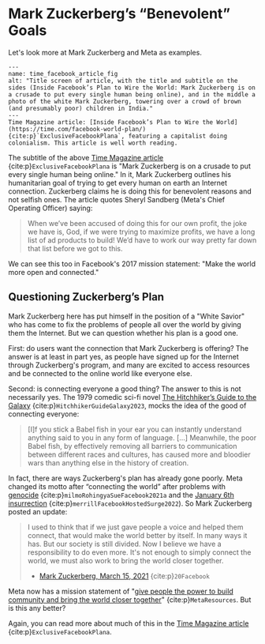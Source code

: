 # Mark Zuckerberg’s “Benevolent” Goals

Let's look more at Mark Zuckerberg and Meta as examples.

```{figure} time_facebook_article.png
---
name: time_facebook_article_fig
alt: "Title screen of article, with the title and subtitle on the sides (Inside Facebook’s Plan to Wire the World: Mark Zuckerberg is on a crusade to put every single human being online), and in the middle a photo of the white Mark Zuckerberg, towering over a crowd of brown (and presumably poor) children in India."
---
Time Magazine article: [Inside Facebook’s Plan to Wire the World](https://time.com/facebook-world-plan/) {cite:p}`ExclusiveFacebookPlana`, featuring a capitalist doing colonialism. This article is well worth reading.
```

The subtitle of the above [Time Magazine article](https://time.com/facebook-world-plan/) {cite:p}`ExclusiveFacebookPlana` is "Mark Zuckerberg is on a crusade to put every single human being online." In it, Mark Zuckerberg outlines his humanitarian goal of trying to get every human on earth an Internet connection. Zuckerberg claims he is doing this for benevolent reasons and not selfish ones. The article quotes Sheryl Sandberg (Meta's Chief Operating Officer) saying:
> When we’ve been accused of doing this for our own profit, the joke we have is, God, if we were trying to maximize profits, we have a long list of ad products to build! We’d have to work our way pretty far down that list before we got to this.

We can see this too in Facebook's 2017 mission statement: "Make the world more open and connected."

## Questioning Zuckerberg’s Plan
Mark Zuckerberg here has put himself in the position of a "White Savior" who has come to fix the problems of people all over the world by giving them the Internet. But we can question whether his plan is a good one.

First: do users want the connection that Mark Zuckerberg is offering? The answer is at least in part yes, as people have signed up for the Internet through Zuckerberg's program, and many are excited to access resources and be connected to the online world like everyone else.

Second: is connecting everyone a good thing? The answer to this is not necessarily yes. The 1979 comedic sci-fi novel [The Hitchhiker’s Guide to the Galaxy](https://en.wikipedia.org/wiki/The_Hitchhiker%27s_Guide_to_the_Galaxy_(novel)) {cite:p}`HitchhikerGuideGalaxy2023`, mocks the idea of the good of connecting everyone:
> [I]f you stick a Babel fish in your ear you can instantly understand anything said to you in any form of language. [...] Meanwhile, the poor Babel fish, by effectively removing all barriers to communication between different races and cultures, has caused more and bloodier wars than anything else in the history of creation.

In fact, there are ways Zuckerberg's plan has already gone poorly. Meta changed its motto after “connecting the world” after problems with [genocide](https://www.theguardian.com/technology/2021/dec/06/rohingya-sue-facebook-myanmar-genocide-us-uk-legal-action-social-media-violence) {cite:p}`milmoRohingyaSueFacebook2021a` and the  [January 6th insurrection](https://www.propublica.org/article/facebook-hosted-surge-of-misinformation-and-insurrection-threats-in-months-leading-up-to-jan-6-attack-records-show) {cite:p}`merrillFacebookHostedSurge2022`). So Mark Zuckerberg posted an update:
> I used to think that if we just gave people a voice and helped them connect, that would make the world better by itself. In many ways it has. But our society is still divided. Now I believe we have a responsibility to do even more. It's not enough to simply connect the world, we must also work to bring the world closer together.
>
> - [Mark Zuckerberg, March 15, 2021](https://www.facebook.com/notes/393134628500376/) {cite:p}`20Facebook`

Meta now has a mission statement of "[give people the power to build community and bring the world closer together](https://investor.fb.com/resources/default.aspx)" {cite:p}`MetaResources`. But is this any better?

Again, you can read more about much of this in the [Time Magazine article](https://time.com/facebook-world-plan/) {cite:p}`ExclusiveFacebookPlana`.
